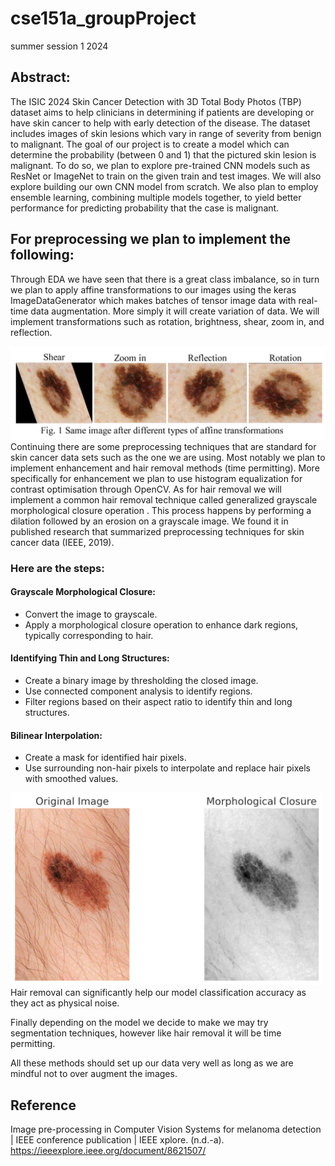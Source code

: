 # cse151a_groupProject
summer session 1  2024

## Abstract:
The ISIC 2024 Skin Cancer Detection with 3D Total Body Photos (TBP) dataset aims to help clinicians in determining if patients are developing or have skin cancer to help with early detection of the disease. The dataset includes images of skin lesions which vary in range of severity from benign to malignant. The goal of our project is to create a model which can determine the probability (between 0 and 1) that the pictured skin lesion is malignant. To do so, we plan to explore pre-trained CNN models such as ResNet or ImageNet to train on the given train and test images. We will also explore building our own CNN model from scratch. We also plan to employ ensemble learning, combining multiple models together, to yield better performance for predicting probability that the case is malignant. 

## For preprocessing we plan to implement the following:

Through EDA we have seen that there is a great class imbalance, so in turn we plan to apply affine transformations to our images using the keras ImageDataGenerator which makes batches of  tensor image data with real-time data augmentation. More simply it will create variation of data. We will implement transformations such as rotation, brightness, shear, zoom in, and reflection. <br>

<img src="https://github.com/donny0101/cse151a_groupProject/blob/main/image%20augmentation.png" width="700"> <br>
Continuing there are some preprocessing techniques that are standard for skin cancer data sets such as the one we are using. Most notably we plan to implement enhancement and hair removal methods (time permitting). More specifically for enhancement we plan to use histogram equalization for contrast optimisation through OpenCV.
As for hair removal we will implement a common hair removal technique called generalized grayscale morphological closure operation . This process happens by performing a dilation followed by an erosion on a grayscale image. We found it in published research that summarized preprocessing techniques for skin cancer data (IEEE, 2019).<br>
### Here are the steps: <br> 
#### Grayscale Morphological Closure: <br>
- Convert the image to grayscale.
- Apply a morphological closure operation to enhance dark regions, typically corresponding to hair.
#### Identifying Thin and Long Structures:
- Create a binary image by thresholding the closed image.
- Use connected component analysis to identify regions.
- Filter regions based on their aspect ratio to identify thin and long structures.
#### Bilinear Interpolation:
- Create a mask for identified hair pixels.
- Use surrounding non-hair pixels to interpolate and replace hair pixels with smoothed values. <br>

<img src="https://github.com/donny0101/cse151a_groupProject/blob/main/hair_removal.png" width="500"> <br>
Hair removal can significantly help our model classification accuracy as they act as physical noise. 

Finally depending on the model we decide to make we may try segmentation techniques, however like hair removal it will be time permitting. 

All these methods should set up our data very well as long as we are mindful not to over augment the images. 

## Reference 

Image pre-processing in Computer Vision Systems for melanoma detection | IEEE conference publication | IEEE xplore. (n.d.-a). https://ieeexplore.ieee.org/document/8621507/ 
